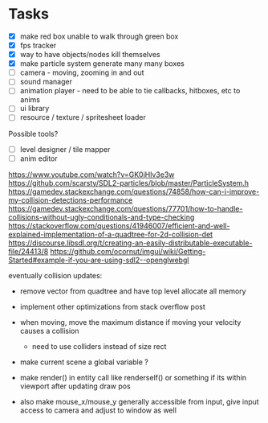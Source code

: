 # Tasks

- [x] make red box unable to walk through green box
- [x] fps tracker
- [x] way to have objects/nodes kill themselves
- [x] make particle system generate many many boxes
- [ ] camera - moving, zooming in and out
- [ ] sound manager
- [ ] animation player - need to be able to tie callbacks, hitboxes, etc to anims
- [ ] ui library
- [ ] resource / texture / spritesheet loader

Possible tools?
- [ ] level designer / tile mapper
- [ ] anim editor

https://www.youtube.com/watch?v=GK0jHlv3e3w
https://github.com/scarsty/SDL2-particles/blob/master/ParticleSystem.h
https://gamedev.stackexchange.com/questions/74858/how-can-i-improve-my-collision-detections-performance
https://gamedev.stackexchange.com/questions/77701/how-to-handle-collisions-without-ugly-conditionals-and-type-checking
https://stackoverflow.com/questions/41946007/efficient-and-well-explained-implementation-of-a-quadtree-for-2d-collision-det
https://discourse.libsdl.org/t/creating-an-easily-distributable-executable-file/24413/8
https://github.com/ocornut/imgui/wiki/Getting-Started#example-if-you-are-using-sdl2--openglwebgl

eventually collision updates:
- remove vector from quadtree and have top level allocate all memory
- implement other optimizations from stack overflow post
- when moving, move the maximum distance if moving your velocity causes a collision
  - need to use colliders instead of size rect

- make current scene a global variable ?  
- make render() in entity call like renderself() or something if its within viewport after updating draw pos
- also make mouse_x/mouse_y generally accessible from input, give input access to camera and adjust to window as well